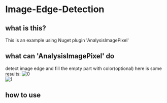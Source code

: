 # Image-Edge-Detection
## what is this?  
This is an example using Nuget plugin 'AnalysisImagePixel'  
## what can 'AnalysisImagePixel' do
detect image edge and fill the empty part with color(optional)
here is some results:
![0](https://www.songshizhao.com/editor/attached/image/20200105/20200105152045_0262.png)  
![1](https://www.songshizhao.com/editor/attached/image/20200105/20200105152104_3705.png)  
## how to use


